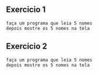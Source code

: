 
## Exercicio 1
```shell
faça um programa que leia 5 nomes
depois mostre os 5 nomes na tela
```

## Exercicio 2
```shell
faça um programa que leia 5 nomes
depois mostre os 5 nomes na tela
```